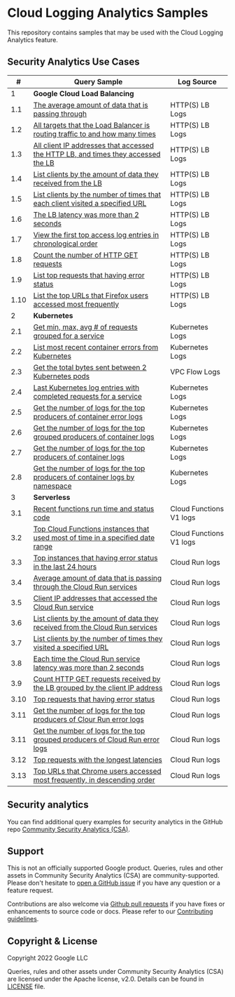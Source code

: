 
# Cloud Logging Analytics Samples

This repository contains samples that may be used with the Cloud Logging Analytics feature.

## Security Analytics Use Cases
| # | Query Sample | Log Source |
|---|---|---|
| <div id="login-access-patterns">1</div> | **Google Cloud Load Balancing**
| 1.1| [The average amount of data that is passing through](./samples/gclb/https-lb-avg_data_pass_through.sql)|HTTP(S) LB Logs |
| 1.2| [All targets that the Load Balancer is routing traffic to and how many times](./samples/gclb/https-lb-backend_traffic_percentage.sql)|HTTP(S) LB Logs |
| 1.3| [All client IP addresses that accessed the HTTP LB, and times they accessed the LB](./samples/gclb/https-lb-client_ip_access_times.sql)|HTTP(S) LB Logs |
| 1.4| [List clients by the amount of data they received from the LB](./samples/gclb/https-lb-client_receive_data.sql)|HTTP(S) LB Logs |
| 1.5| [List clients by the number of times that each client visited a specified URL](./samples/gclb/https-lb-client_visit_url_times.sql)|HTTP(S) LB Logs |
| 1.6| [The LB latency was more than 2 seconds](./samples/gclb/https-lb-high_latency_logs.sql)|HTTP(S) LB Logs |
| 1.7| [View the first top access log entries in chronological order](./samples/gclb/https-lb-recent_log_entries.sql)|HTTP(S) LB Logs |
| 1.8| [Count the number of HTTP GET requests](./samples/gclb/https-lb-requst_method_by_client.sql)|HTTP(S) LB Logs |
| 1.9| [List top requests that having error status](./samples/gclb/https-lb-status_code_not_200.sql)|HTTP(S) LB Logs |
| 1.10| [List the top URLs that Firefox users accessed most frequently](./samples/gclb/https-lb-user_agent_most_visited_urls.sql)|HTTP(S) LB Logs |
| <div id="iam-keys-secrets-changes">2</div> | **Kubernetes**
| 2.1| [Get min, max, avg # of requests grouped for a service](./samples/kubernetes/min_max_avg_requests.sql)| Kubernetes Logs |
| 2.2| [List most recent container errors from Kubernetes](./samples/kubernetes/most_recent_container_errors.sql)|Kubernetes Logs |
| 2.3| [Get the total bytes sent between 2 Kubernetes pods](./samples/kubernetes/network_bytes_between_pods.sql)| VPC Flow Logs	|
| 2.4| [Last Kubernetes log entries with completed requests for a service](./samples/kubernetes/pod_hourly_requests.sql)|Kubernetes Logs |
| 2.5| [Get the number of logs for the top producers of container error logs](./samples/kubernetes/top_error_log_producers.sql)|Kubernetes Logs |
| 2.6| [Get the number of logs for the top grouped producers of container logs](./samples/kubernetes/top_log_producers_cluster_loc_name.sql)|Kubernetes Logs |
| 2.7| [Get the number of logs for the top producers of container logs](./samples/kubernetes/top_log_producers_grouped.sql)|Kubernetes Logs |
| 2.8| [Get the number of logs for the top producers of container logs by namespace](./samples/kubernetes/top_log_producers_namespace.sql)|Kubernetes Logs |
| <div id="cloud-provisioning-activity">3</div> | **Serverless**
| 3.1| [Recent functions run time and status code](./samples/serverless/cloud_functions_v1/exectime_with_status.sql)| Cloud Functions V1 logs|
| 3.2| [Top Cloud Functions instances that used most of time in a specified date range](./samples/serverless/cloud_functions_v1/high_latency_responses.sql)|Cloud Functions V1 logs|
| 3.3| [Top instances that having error status in the last 24 hours](./samples/serverless/cloud_functions_v1/status_code_not_200.sql)|Cloud Run logs| 
| 3.4| [Average amount of data that is passing through the Cloud Run services](./samples/serverless/cloud_run/avg_data_pass_through.sql)| Cloud Run logs|
| 3.5| [Client IP addresses that accessed the Cloud Run service](./samples/serverless/cloud_run/client_ip_access_times.sql)|Cloud Run logs|
| 3.6| [List clients by the amount of data they received from the Cloud Run services](./samples/serverless/cloud_run/client_receive_data.sql)| Cloud Run logs|
| 3.7| [List clients by the number of times they visited a specified URL](./samples/serverless/cloud_run/client_visit_url_times.sql)| Cloud Run logs|
| 3.8| [Each time the Cloud Run service latency was more than 2 seconds](./samples/serverless/cloud_run/high_latency_responses.sql)|Cloud Run logs|
| 3.9| [Count HTTP GET requests received by the LB grouped by the client IP address](./samples/serverless/cloud_run/requst_method_by_client.sql)|Cloud Run logs|
| 3.10| [Top requests that having error status](./samples/serverless/cloud_run/status_code_not_200.sql)| Cloud Run logs|
| 3.11| [Get the number of logs for the top producers of Clour Run error logs](./samples/serverless/cloud_run/top_error_log_producers.sql)| Cloud Run logs|
| 3.11| [Get the number of logs for the top grouped producers of Cloud Run error logs](./samples/serverless/cloud_run/top_log_producers_grouped.sql)| Cloud Run logs|
| 3.12| [Top requests with the longest latencies](./samples/serverless/cloud_run/top_long_latency.sql)|Cloud Run logs|
| 3.13| [Top URLs that Chrome users accessed most frequently, in descending order](./samples/serverless/cloud_run/user_agent_most_visited_urls.sql)|Cloud Run logs|

## Security analytics

You can find additional query examples for security analytics in the GitHub repo [Community Security Analytics (CSA)](https://github.com/GoogleCloudPlatform/security-analytics).
## Support

This is not an officially supported Google product. Queries, rules and other assets in Community Security Analytics (CSA) are community-supported. Please don't hesitate to [open a GitHub issue](https://github.com/GoogleCloudPlatform/logging-analytics-samples/issues) if you have any question or a feature request.

Contributions are also welcome via [Github pull requests](https://github.com/GoogleCloudPlatform/logging-analytics-samples/pulls) if you have fixes or enhancements to source code or docs. Please refer to our [Contributing guidelines](./CONTRIBUTING.md).

## Copyright & License

Copyright 2022 Google LLC

Queries, rules and other assets under Community Security Analytics (CSA) are licensed under the Apache license, v2.0. Details can be found in [LICENSE](./LICENSE) file.
